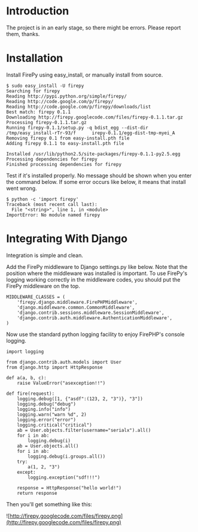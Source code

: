 # Introduction #
The project is in an early stage, so there might be errors. Please report them, thanks.

# Installation #

Install FirePy using easy\_install, or manually install from source.

```
$ sudo easy_install -U firepy
Searching for firepy
Reading http://pypi.python.org/simple/firepy/
Reading http://code.google.com/p/firepy/
Reading http://code.google.com/p/firepy/downloads/list
Best match: firepy 0.1.1
Downloading http://firepy.googlecode.com/files/firepy-0.1.1.tar.gz
Processing firepy-0.1.1.tar.gz
Running firepy-0.1.1/setup.py -q bdist_egg --dist-dir /tmp/easy_install-rTr-93/f      irepy-0.1.1/egg-dist-tmp-myei_A
Removing firepy 0.1 from easy-install.pth file
Adding firepy 0.1.1 to easy-install.pth file

Installed /usr/lib/python2.5/site-packages/firepy-0.1.1-py2.5.egg
Processing dependencies for firepy
Finished processing dependencies for firepy
```

Test if it's installed properly. No message should be shown when you enter the command below. If some error occurs like below, it means that install went wrong.

```
$ python -c 'import firepy'
Traceback (most recent call last):
  File "<string>", line 1, in <module>
ImportError: No module named firepy
```

# Integrating With Django #

Integration is simple and clean.

Add the FirePy middleware to Django settings.py like below. Note that the position where the middleware was installed is important. To use FirePy's logging working correctly in the middleware codes, you should put the FirePy middleware on the top.

```
MIDDLEWARE_CLASSES = (
    'firepy.django.middleware.FirePHPMiddleware',
    'django.middleware.common.CommonMiddleware',
    'django.contrib.sessions.middleware.SessionMiddleware',
    'django.contrib.auth.middleware.AuthenticationMiddleware',
)
```

Now use the standard python logging facility to enjoy FirePHP's console logging.

```
import logging

from django.contrib.auth.models import User
from django.http import HttpResponse

def a(a, b, c):
    raise ValueError("asexception!!")

def fire(request):
    logging.debug([1, {"asdf":(123, 2, "3")}, "3"])
    logging.debug("debug")
    logging.info("info")
    logging.warn("warn %d", 2)
    logging.error("error")
    logging.critical("critical")
    ab = User.objects.filter(username="serialx").all()
    for i in ab:
        logging.debug(i)
    ab = User.objects.all()
    for i in ab:
        logging.debug(i.groups.all())
    try:
        a(1, 2, "3")
    except:
        logging.exception("sdf!!!")

    response = HttpResponse("hello world!")
    return response
```

Then you'll get something like this:

![http://firepy.googlecode.com/files/firepy.png](http://firepy.googlecode.com/files/firepy.png)